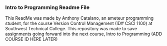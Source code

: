 ### Intro to Programming Readme File
 This ReadMe was made by Anthony Catalano, an ameteur programming student, for the course Version Control Management (ID# CSCI 1100) at Southwest Technical College. This repository was made to save assignments going forward into the next course, Intro to Programming (ADD COURSE ID HERE LATER)
